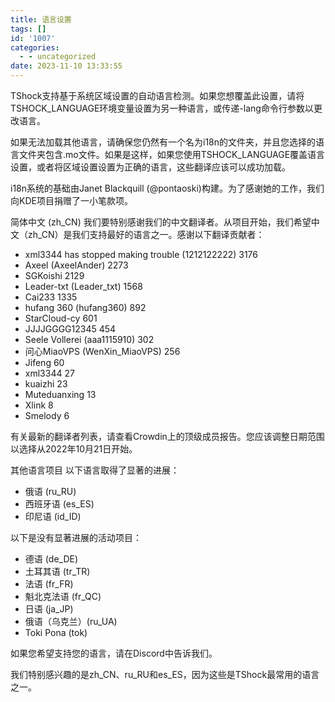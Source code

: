 ```yaml
---
title: 语言设置
tags: []
id: '1007'
categories:
  - - uncategorized
date: 2023-11-10 13:33:55
---
```


TShock支持基于系统区域设置的自动语言检测。如果您想覆盖此设置，请将TSHOCK\_LANGUAGE环境变量设置为另一种语言，或传递-lang命令行参数以更改语言。

如果无法加载其他语言，请确保您仍然有一个名为i18n的文件夹，并且您选择的语言文件夹包含.mo文件。如果是这样，如果您使用TSHOCK\_LANGUAGE覆盖语言设置，或者将区域设置设置为正确的语言，这些翻译应该可以成功加载。

i18n系统的基础由Janet Blackquill (@pontaoski)构建。为了感谢她的工作，我们向KDE项目捐赠了一小笔款项。

简体中文 (zh\_CN) 我们要特别感谢我们的中文翻译者。从项目开始，我们希望中文（zh\_CN）是我们支持最好的语言之一。感谢以下翻译贡献者：

*   xml3344 has stopped making trouble (1212122222) 3176
*   Axeel (AxeelAnder) 2273
*   SGKoishi 2129
*   Leader-txt (Leader\_txt) 1568
*   Cai233 1335
*   hufang 360 (hufang360) 892
*   StarCloud-cy 601
*   JJJJGGGG12345 454
*   Seele Vollerei (aaa1115910) 302
*   问心MiaoVPS (WenXin\_MiaoVPS) 256
*   Jifeng 60
*   xml3344 27
*   kuaizhi 23
*   Muteduanxing 13
*   Xlink 8
*   Smelody 6

有关最新的翻译者列表，请查看Crowdin上的顶级成员报告。您应该调整日期范围以选择从2022年10月21日开始。

其他语言项目 以下语言取得了显著的进展：

*   俄语 (ru\_RU)
*   西班牙语 (es\_ES)
*   印尼语 (id\_ID)

以下是没有显著进展的活动项目：

*   德语 (de\_DE)
*   土耳其语 (tr\_TR)
*   法语 (fr\_FR)
*   魁北克法语 (fr\_QC)
*   日语 (ja\_JP)
*   俄语（乌克兰）(ru\_UA)
*   Toki Pona (tok)

如果您希望支持您的语言，请在Discord中告诉我们。

我们特别感兴趣的是zh\_CN、ru\_RU和es\_ES，因为这些是TShock最常用的语言之一。